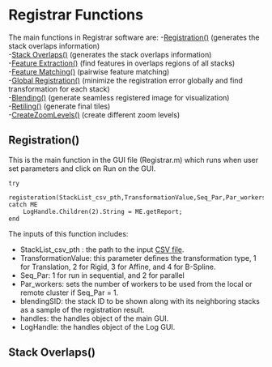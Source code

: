 # Registrar Functions

The main functions in Registrar software are:
-<a href='https://github.com/neurogeometry/'>Registration()</a> (generates the stack overlaps information)</br>
-<a href='https://github.com/neurogeometry/'>Stack Overlaps()</a> (generates the stack overlaps information)</br>
-<a href='https://github.com/neurogeometry/'>Feature Extraction()</a> (find features in overlaps regions of all stacks)</br>
-<a href='https://github.com/neurogeometry/'>Feature Matching()</a> (pairwise feature matching) </br>
-<a href='https://github.com/neurogeometry/'>Global Registration()</a> (minimize the registration error globally and find transformation for each stack) </br>
-<a href='https://github.com/neurogeometry/'>Blending()</a> (generate seamless registered image for visualization)</br>
-<a href='https://github.com/neurogeometry/'>Retiling()</a> (generate final tiles)</br>
-<a href='https://github.com/neurogeometry/'>CreateZoomLevels()</a> (create different zoom levels)</br>

## Registration()
This is the main function in the GUI file (Registrar.m) which runs when user set parameters and click on Run on the GUI. 
```
try
    registeration(StackList_csv_pth,TransformationValue,Seq_Par,Par_workers,blendingSID,handles,LogHandle)
catch ME
    LogHandle.Children(2).String = ME.getReport;
end
```
The inputs of this function includes:

- StackList_csv_pth : the path to the input <a href='https://github.com/neurogeometry/Registrar#a-sample-input-csv-file-content'>CSV file</a>. 
- TransformationValue: this parameter defines the transformation type, 1 for Translation, 2 for Rigid, 3 for Affine, and 4 for B-Spline.
- Seq_Par: 1 for run in sequential, and 2 for parallel 
- Par_workers: sets the number of workers to be used from the local or remote cluster if Seq_Par = 1.
- blendingSID: the stack ID to be shown along with its neighboring stacks as a sample of the registration result.
- handles: the handles object of the main GUI.
- LogHandle: the handles object of the Log GUI.

## Stack Overlaps()
